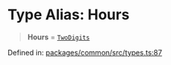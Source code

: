 # Type Alias: Hours

> **Hours** = [`TwoDigits`](TwoDigits.md)

Defined in: [packages/common/src/types.ts:87](https://github.com/dcdpr/did-btcr2-js/blob/4a717493e735221d072999f212891939f4de3f23/packages/common/src/types.ts#L87)
